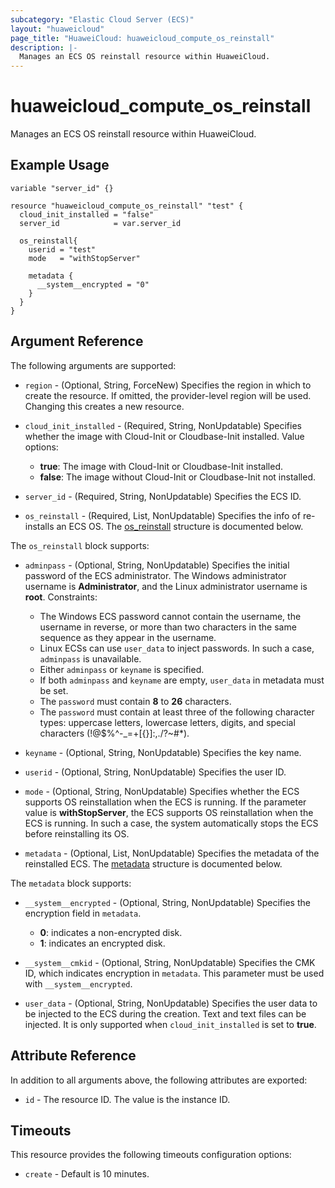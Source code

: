 ```yaml
---
subcategory: "Elastic Cloud Server (ECS)"
layout: "huaweicloud"
page_title: "HuaweiCloud: huaweicloud_compute_os_reinstall"
description: |-
  Manages an ECS OS reinstall resource within HuaweiCloud.
---
```


# huaweicloud_compute_os_reinstall

Manages an ECS OS reinstall resource within HuaweiCloud.

## Example Usage

```hcl
variable "server_id" {}

resource "huaweicloud_compute_os_reinstall" "test" {
  cloud_init_installed = "false"
  server_id            = var.server_id

  os_reinstall{
    userid = "test"
    mode   = "withStopServer"

    metadata {
      __system__encrypted = "0"
    }
  }
}
```

## Argument Reference

The following arguments are supported:

* `region` - (Optional, String, ForceNew) Specifies the region in which to create the resource.
  If omitted, the provider-level region will be used. Changing this creates a new resource.

* `cloud_init_installed` - (Required, String, NonUpdatable) Specifies whether the image with Cloud-Init or Cloudbase-Init
  installed. Value options:
  + **true**: The image with Cloud-Init or Cloudbase-Init installed.
  + **false**: The image without Cloud-Init or Cloudbase-Init not installed.

* `server_id` - (Required, String, NonUpdatable) Specifies the ECS ID.

* `os_reinstall` - (Required, List, NonUpdatable) Specifies the info of re-installs an ECS OS.
  The [os_reinstall](#os_reinstall_struct) structure is documented below.

<a name="os_reinstall_struct"></a>
The `os_reinstall` block supports:

* `adminpass` - (Optional, String, NonUpdatable) Specifies the initial password of the ECS administrator. The Windows
  administrator username is **Administrator**, and the Linux administrator username is **root**. Constraints:
  + The Windows ECS password cannot contain the username, the username in reverse, or more than two characters in the same
    sequence as they appear in the username.
  + Linux ECSs can use `user_data` to inject passwords. In such a case, `adminpass` is unavailable.
  + Either `adminpass` or `keyname` is specified.
  + If both `adminpass` and `keyname` are empty, `user_data` in metadata must be set.
  + The `password` must contain **8** to **26** characters.
  + The `password` must contain at least three of the following character types: uppercase letters, lowercase letters,
    digits, and special characters (!@$%^-_=+[{}]:,./?~#*).

* `keyname` - (Optional, String, NonUpdatable) Specifies the key name.

* `userid` - (Optional, String, NonUpdatable) Specifies the user ID.

* `mode` - (Optional, String, NonUpdatable) Specifies whether the ECS supports OS reinstallation when the ECS is running.
  If the parameter value is **withStopServer**, the ECS supports OS reinstallation when the ECS is running. In such a case,
  the system automatically stops the ECS before reinstalling its OS.

* `metadata` - (Optional, List, NonUpdatable) Specifies the metadata of the reinstalled ECS.
  The [metadata](#os_reinstall_metadata_struct) structure is documented below.

<a name="os_reinstall_metadata_struct"></a>
The `metadata` block supports:

* `__system__encrypted` - (Optional, String, NonUpdatable) Specifies the encryption field in `metadata`.
  + **0**: indicates a non-encrypted disk.
  + **1**: indicates an encrypted disk.

* `__system__cmkid` - (Optional, String, NonUpdatable) Specifies the CMK ID, which indicates encryption in `metadata`.
  This parameter must be used with `__system__encrypted`.

* `user_data` - (Optional, String, NonUpdatable) Specifies the user data to be injected to the ECS during the creation.
 Text and text files can be injected. It is only supported when `cloud_init_installed` is set to **true**.

## Attribute Reference

In addition to all arguments above, the following attributes are exported:

* `id` - The resource ID. The value is the instance ID.

## Timeouts

This resource provides the following timeouts configuration options:

* `create` - Default is 10 minutes.
